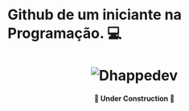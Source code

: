 # Github de um iniciante na Programação. ​:computer:​
<h1 align="center">
    <img alt="Dhappedev" title="#UnderConstruction" src="https://github.com/dhappe/dhappe/blob/main/C%C3%B3pia%20de%20dhappe%20devpe.png" />
</h1>

<h4 align="center"> 
	🚧 Under Construction 🚧
</h4>


<!---
dhappe/dhappe is a ✨ special ✨ repository because its `README.md` (this file) appears on your GitHub profile.
You can click the Preview link to take a look at your changes.
--->
